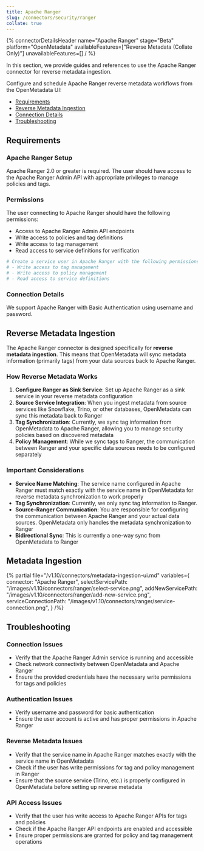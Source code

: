 ```yaml
---
title: Apache Ranger
slug: /connectors/security/ranger
collate: true
---
```


{% connectorDetailsHeader
name="Apache Ranger"
stage="Beta"
platform="OpenMetadata"
availableFeatures=["Reverse Metadata (Collate Only)"]
unavailableFeatures=[]
/ %}

In this section, we provide guides and references to use the Apache Ranger connector for reverse metadata ingestion.

Configure and schedule Apache Ranger reverse metadata workflows from the OpenMetadata UI:

- [Requirements](#requirements)
- [Reverse Metadata Ingestion](#reverse-metadata-ingestion)
- [Connection Details](#connection-details)
- [Troubleshooting](#troubleshooting)

## Requirements

### Apache Ranger Setup
Apache Ranger 2.0 or greater is required. The user should have access to the Apache Ranger Admin API with appropriate privileges to manage policies and tags.

### Permissions
The user connecting to Apache Ranger should have the following permissions:
- Access to Apache Ranger Admin API endpoints
- Write access to policies and tag definitions
- Write access to tag management
- Read access to service definitions for verification

```bash
# Create a service user in Apache Ranger with the following permissions:
# - Write access to tag management
# - Write access to policy management
# - Read access to service definitions
```

### Connection Details
We support Apache Ranger with Basic Authentication using username and password.


## Reverse Metadata Ingestion

The Apache Ranger connector is designed specifically for **reverse metadata ingestion**. This means that OpenMetadata will sync metadata information (primarily tags) from your data sources back to Apache Ranger.

### How Reverse Metadata Works

1. **Configure Ranger as Sink Service**: Set up Apache Ranger as a sink service in your reverse metadata configuration
2. **Source Service Integration**: When you ingest metadata from source services like Snowflake, Trino, or other databases, OpenMetadata can sync this metadata back to Ranger
3. **Tag Synchronization**: Currently, we sync tag information from OpenMetadata to Apache Ranger, allowing you to manage security policies based on discovered metadata
4. **Policy Management**: While we sync tags to Ranger, the communication between Ranger and your specific data sources needs to be configured separately

### Important Considerations

- **Service Name Matching**: The service name configured in Apache Ranger must match exactly with the service name in OpenMetadata for reverse metadata synchronization to work properly
- **Tag Synchronization**: Currently, we only sync tag information to Ranger.
- **Source-Ranger Communication**: You are responsible for configuring the communication between Apache Ranger and your actual data sources. OpenMetadata only handles the metadata synchronization to Ranger
- **Bidirectional Sync**: This is currently a one-way sync from OpenMetadata to Ranger

## Metadata Ingestion

{% partial 
  file="/v1.10/connectors/metadata-ingestion-ui.md" 
  variables={
    connector: "Apache Ranger", 
    selectServicePath: "/images/v1.10/connectors/ranger/select-service.png",
    addNewServicePath: "/images/v1.10/connectors/ranger/add-new-service.png",
    serviceConnectionPath: "/images/v1.10/connectors/ranger/service-connection.png",
} 
/%}
## Troubleshooting

### Connection Issues
- Verify that the Apache Ranger Admin service is running and accessible
- Check network connectivity between OpenMetadata and Apache Ranger
- Ensure the provided credentials have the necessary write permissions for tags and policies

### Authentication Issues
- Verify username and password for basic authentication
- Ensure the user account is active and has proper permissions in Apache Ranger

### Reverse Metadata Issues
- Verify that the service name in Apache Ranger matches exactly with the service name in OpenMetadata
- Check if the user has write permissions for tag and policy management in Ranger
- Ensure that the source service (Trino, etc.) is properly configured in OpenMetadata before setting up reverse metadata

### API Access Issues
- Verify that the user has write access to Apache Ranger APIs for tags and policies
- Check if the Apache Ranger API endpoints are enabled and accessible
- Ensure proper permissions are granted for policy and tag management operations

